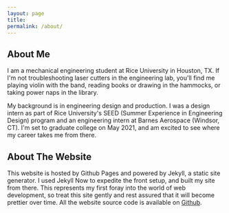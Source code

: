 ```yaml
---
layout: page
title: 
permalink: /about/
---
```

## About Me

I am a mechanical engineering student at Rice University in Houston, TX.
If I'm not troubleshooting
laser cutters in the engineering lab, you'll find me playing violin with
the band, reading books or drawing in the hammocks, or taking power naps
in the library.

My background is in engineering design and production. I was a 
design intern as part of Rice University's SEED (Summer Experience in Engineering
Design) program and an engineering intern at Barnes Aerospace (Windsor, CT). 
I'm set to graduate college on May 2021, and am excited to see where my 
career takes me from there.

## About The Website
This website is hosted by Github Pages and powered by Jekyll, a static
site generator. I used Jekyll Now to expedite the front setup, and built my
site from there. This represents my first foray into the world of web development, 
so treat this site gently and rest assured that it will become prettier over time. 
All the website source code is available on 
[Github](https://github.com/xiaoyaogao/xiaoyaogao.github.io).



